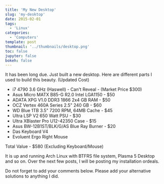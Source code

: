 ```yaml
---
title: 'My New Desktop'
slug: 'my-desktop'
date: 2015-02-01
tags:
  - 'Linux'
categories:
  - 'Computers'
template: post
thumbnail: '../thumbnails/desktop.png'
toc: false
jupyter: false
bokeh: false
---
```


It has been long due. Just built a new desktop. Here are different parts
I used to build this beauty. (Updated Cost)

- i7 4790 3.6 GHz (Haswell) - Can't Reveal - (Market Price \$300)
- Asus Micro MATX B85-G R2.0 Intel LGA1150 - \$50
- ADATA XPG V1.0 DDR3 1866 2x4 GB RAM - \$50
- OCZ Vertex 460A Series 2.5" 240 GB - \$60
- WD Blue 1TB 3.5" 7200 RPM, 64MB Cache - \$45
- Ultra LSP V2 650 Watt PSU - \$30
- Ultra XBlaster Pro U12-42350 Case - \$15
- Asus BW-12B1ST/BLK/G/AS Blue Ray Burner - \$20
- Das Keyboard V4
- Evoluent Ergo Right Mouse

Total Value - \$580 (Excluding Keyboard/Mouse)

It is up and running Arch Linux with BTFRS file system, Plasma 5 Desktop
and so on. Over the next few posts, I will be posting my installation
ordeals.

Do not forget to add your comments below. Please add your alternative
solutions to anything I did.
